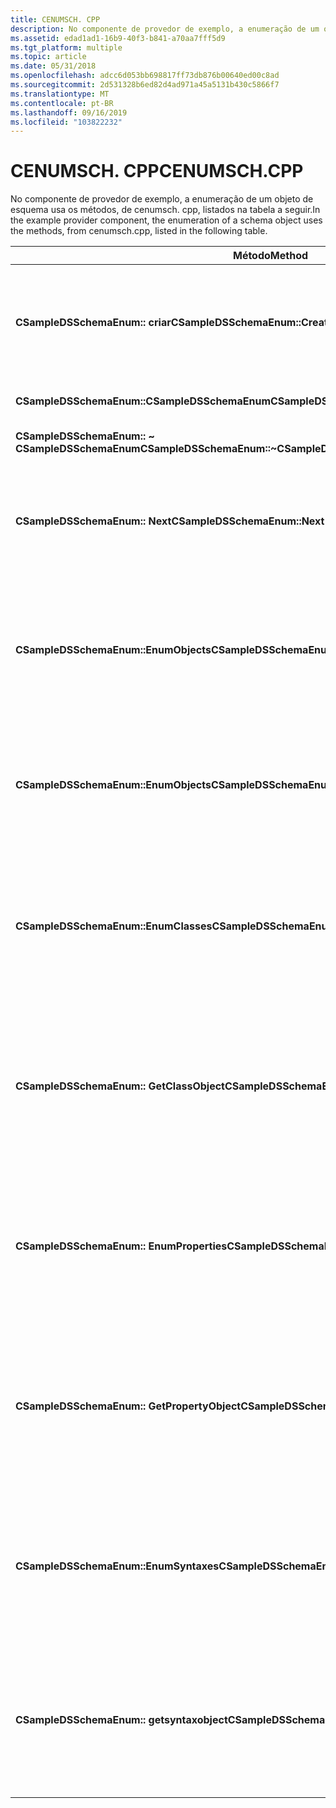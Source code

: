 ```yaml
---
title: CENUMSCH. CPP
description: No componente de provedor de exemplo, a enumeração de um objeto de esquema usa os métodos, de cenumsch. cpp, listados na tabela a seguir.
ms.assetid: edad1ad1-16b9-40f3-b841-a70aa7fff5d9
ms.tgt_platform: multiple
ms.topic: article
ms.date: 05/31/2018
ms.openlocfilehash: adcc6d053bb698817ff73db876b00640ed00c8ad
ms.sourcegitcommit: 2d531328b6ed82d4ad971a45a5131b430c5866f7
ms.translationtype: MT
ms.contentlocale: pt-BR
ms.lasthandoff: 09/16/2019
ms.locfileid: "103822232"
---
```

# <a name="cenumschcpp"></a><span data-ttu-id="4f5fb-103">CENUMSCH. CPP</span><span class="sxs-lookup"><span data-stu-id="4f5fb-103">CENUMSCH.CPP</span></span>

<span data-ttu-id="4f5fb-104">No componente de provedor de exemplo, a enumeração de um objeto de esquema usa os métodos, de cenumsch. cpp, listados na tabela a seguir.</span><span class="sxs-lookup"><span data-stu-id="4f5fb-104">In the example provider component, the enumeration of a schema object uses the methods, from cenumsch.cpp, listed in the following table.</span></span>



| <span data-ttu-id="4f5fb-105">Método</span><span class="sxs-lookup"><span data-stu-id="4f5fb-105">Method</span></span>                                        | <span data-ttu-id="4f5fb-106">Descrição</span><span class="sxs-lookup"><span data-stu-id="4f5fb-106">Description</span></span>                                                                                                          |
|-----------------------------------------------|----------------------------------------------------------------------------------------------------------------------|
| <span data-ttu-id="4f5fb-107">**CSampleDSSchemaEnum:: criar**</span><span class="sxs-lookup"><span data-stu-id="4f5fb-107">**CSampleDSSchemaEnum::Create**</span></span>               | <span data-ttu-id="4f5fb-108">Crie um objeto para permitir a enumeração de um objeto de classe de esquema ADSI.</span><span class="sxs-lookup"><span data-stu-id="4f5fb-108">Create an object to allow enumeration of an ADSI schema class object.</span></span>                                                |
| <span data-ttu-id="4f5fb-109">**CSampleDSSchemaEnum::CSampleDSSchemaEnum**</span><span class="sxs-lookup"><span data-stu-id="4f5fb-109">**CSampleDSSchemaEnum::CSampleDSSchemaEnum**</span></span>  | <span data-ttu-id="4f5fb-110">Construtor padrão.</span><span class="sxs-lookup"><span data-stu-id="4f5fb-110">Standard constructor.</span></span>                                                                                                |
| <span data-ttu-id="4f5fb-111">**CSampleDSSchemaEnum:: ~ CSampleDSSchemaEnum**</span><span class="sxs-lookup"><span data-stu-id="4f5fb-111">**CSampleDSSchemaEnum::~CSampleDSSchemaEnum**</span></span> | <span data-ttu-id="4f5fb-112">Destruidor padrão.</span><span class="sxs-lookup"><span data-stu-id="4f5fb-112">Standard destructor.</span></span>                                                                                                 |
| <span data-ttu-id="4f5fb-113">**CSampleDSSchemaEnum:: Next**</span><span class="sxs-lookup"><span data-stu-id="4f5fb-113">**CSampleDSSchemaEnum::Next**</span></span>                 | <span data-ttu-id="4f5fb-114">Recupera o número especificado de elementos do objeto de esquema indicado.</span><span class="sxs-lookup"><span data-stu-id="4f5fb-114">Retrieve the specified number of elements from the schema object indicated.</span></span>                                          |
| <span data-ttu-id="4f5fb-115">**CSampleDSSchemaEnum::EnumObjects**</span><span class="sxs-lookup"><span data-stu-id="4f5fb-115">**CSampleDSSchemaEnum::EnumObjects**</span></span>          | <span data-ttu-id="4f5fb-116">Gerenciar a recuperação de ponteiros de interfaces para os objetos do tipo de objeto indicado.</span><span class="sxs-lookup"><span data-stu-id="4f5fb-116">Manage retrieving the interfaces pointers to the objects of the object type indicated.</span></span>                               |
| <span data-ttu-id="4f5fb-117">**CSampleDSSchemaEnum::EnumObjects**</span><span class="sxs-lookup"><span data-stu-id="4f5fb-117">**CSampleDSSchemaEnum::EnumObjects**</span></span>          | <span data-ttu-id="4f5fb-118">Gerenciar a recuperação de ponteiros de interface para os objetos do tipo de objeto padrão.</span><span class="sxs-lookup"><span data-stu-id="4f5fb-118">Manage retrieving the interface pointers to the objects of the default object type.</span></span>                                  |
| <span data-ttu-id="4f5fb-119">**CSampleDSSchemaEnum::EnumClasses**</span><span class="sxs-lookup"><span data-stu-id="4f5fb-119">**CSampleDSSchemaEnum::EnumClasses**</span></span>          | <span data-ttu-id="4f5fb-120">Gerenciar a recuperação de ponteiros de interface somente para os objetos de classe de esquema contidos neste objeto.</span><span class="sxs-lookup"><span data-stu-id="4f5fb-120">Manage retrieving the interface pointers to only the schema class objects contained in this object.</span></span>                  |
| <span data-ttu-id="4f5fb-121">**CSampleDSSchemaEnum:: GetClassObject**</span><span class="sxs-lookup"><span data-stu-id="4f5fb-121">**CSampleDSSchemaEnum::GetClassObject**</span></span>       | <span data-ttu-id="4f5fb-122">Recuperar a próxima definição de classe de esquema; Se for encontrado, crie um objeto de classe de esquema e retorne o ponteiro de interface.</span><span class="sxs-lookup"><span data-stu-id="4f5fb-122">Retrieve the next schema class definition; if found, create a schema class object, and return the interface pointer.</span></span> |
| <span data-ttu-id="4f5fb-123">**CSampleDSSchemaEnum:: EnumProperties**</span><span class="sxs-lookup"><span data-stu-id="4f5fb-123">**CSampleDSSchemaEnum::EnumProperties**</span></span>       | <span data-ttu-id="4f5fb-124">Gerenciar a recuperação de ponteiros de interface para os objetos de propriedade contidos somente neste objeto.</span><span class="sxs-lookup"><span data-stu-id="4f5fb-124">Manage retrieving the interface pointers to the property objects only contained in this object.</span></span>                      |
| <span data-ttu-id="4f5fb-125">**CSampleDSSchemaEnum:: GetPropertyObject**</span><span class="sxs-lookup"><span data-stu-id="4f5fb-125">**CSampleDSSchemaEnum::GetPropertyObject**</span></span>    | <span data-ttu-id="4f5fb-126">Recuperar a próxima definição de propriedade; Se for encontrado, crie um objeto de classe de esquema e retorne o ponteiro de interface.</span><span class="sxs-lookup"><span data-stu-id="4f5fb-126">Retrieve the next property definition; if found, create a schema class object, and return the interface pointer.</span></span>     |
| <span data-ttu-id="4f5fb-127">**CSampleDSSchemaEnum::EnumSyntaxes**</span><span class="sxs-lookup"><span data-stu-id="4f5fb-127">**CSampleDSSchemaEnum::EnumSyntaxes**</span></span>         | <span data-ttu-id="4f5fb-128">Gerenciar a recuperação de ponteiros de interface para os objetos de sintaxe contidos somente neste objeto.</span><span class="sxs-lookup"><span data-stu-id="4f5fb-128">Manage retrieving the interface pointers to the syntax objects only contained in this object.</span></span>                        |
| <span data-ttu-id="4f5fb-129">**CSampleDSSchemaEnum:: getsyntaxobject**</span><span class="sxs-lookup"><span data-stu-id="4f5fb-129">**CSampleDSSchemaEnum::GetSyntaxObject**</span></span>      | <span data-ttu-id="4f5fb-130">Recuperar a próxima definição de sintaxe; Se for encontrado, crie um objeto de classe de esquema e retorne o ponteiro de interface.</span><span class="sxs-lookup"><span data-stu-id="4f5fb-130">Retrieve the next syntax definition; if found, create a schema class object, and return the interface pointer.</span></span>       |



 

 

 




